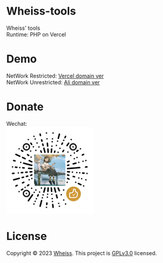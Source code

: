 # Wheiss-tools
Wheiss' tools
<br>
Runtime: PHP on Vercel

# Demo
NetWork Restricted: <a href="https://wheiss-tool.vercel.app/">Vercel domain ver</a>
<br>
NetWork Unrestricted: <a href="https://tool.wheiss.com/">Ali domain ver</a>

# Donate
Wechat: 
<br>
<img border="0" src="zanzhu.webp" alt="图片加载失败，请检查网络是否正常" width="229" height="229">

# License
Copyright © 2023 <a href="https://www.wheiss.com/">Wheiss</a>. This project is <a href="https://github.com/qingying2022/wheiss-tool/blob/main/LICENSE">GPLv3.0</a> licensed.
